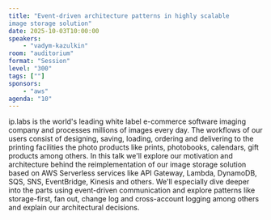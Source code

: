 ```yaml
---
title: "Event-driven architecture patterns in highly scalable 
image storage solution"
date: 2025-10-03T10:00:00
speakers:
    - "vadym-kazulkin"
room: "auditorium"
format: "Session" 
level: "300"
tags: [""]
sponsors: 
    - "aws"
agenda: "10"
---
```


ip.labs is the world's leading white label e-commerce software imaging company and processes millions of images every day. The workflows of our users consist of designing, saving, loading, ordering and delivering to the printing facilities the photo products like prints, photobooks, calendars, gift products among others. In this talk we'll explore our motivation and architecture behind the reimplementation of our image storage solution based on AWS Serverless services like API Gateway, Lambda, DynamoDB, SQS, SNS, EventBridge, Kinesis and others. We'll especially dive deeper into the parts using event-driven communication and explore patterns like storage-first, fan out, change log and cross-account logging among others and explain our architectural decisions.